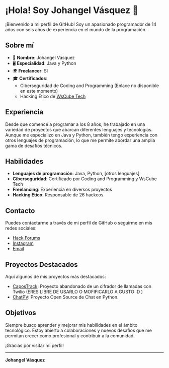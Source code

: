 # ¡Hola! Soy Johangel Vásquez 👋

¡Bienvenido a mi perfil de GitHub! Soy un apasionado programador de 14 años con seis años de experiencia en el mundo de la programación.

## Sobre mí

- 🌟 **Nombre**: Johangel Vásquez
- 🖥️ **Especialidad**: Java y Python
- 🌍 **Freelancer**: Sí
- 🎓 **Certificados**: 
  - Ciberseguridad de Coding and Programming (Enlace no disponible en este momento)
  - Hacking Ético de [WsCube Tech](https://ibb.co/m9j7NHg)

## Experiencia

Desde que comencé a programar a los 8 años, he trabajado en una variedad de proyectos que abarcan diferentes lenguajes y tecnologías. Aunque me especializo en Java y Python, también tengo experiencia con otros lenguajes de programación, lo que me permite abordar una amplia gama de desafíos técnicos.

## Habilidades

- **Lenguajes de programación**: Java, Python, [otros lenguajes]
- **Ciberseguridad**: Certificado por Coding and Programming y WsCube Tech
- **Freelancing**: Experiencia en diversos proyectos
- **Hacking Ético**: Responsable de 26 hackeos

## Contacto

Puedes contactarme a través de mi perfil de GitHub o seguirme en mis redes sociales:

- [Hack Forums](https://hackforums.net/member.php?action=profile&uid=5536369)
- [Instagram](https://instagram.com/johangel78_ads)
- [Email](mailto:perezusuario765@gmail.com)

## Proyectos Destacados

Aquí algunos de mis proyectos más destacados:

- [CaposTrack](https://github.com/TheDOMcracker/CaposTrack): Proyecto abandonado de un cifrador de llamadas con Twilio (ERES LIBRE DE USARLO O MOFIFICARLO A GUSTO :D )
- [ChatPV](https://github.com/TheDOMcracker/ChatPV): Proyecto Open Source de Chat en Python.

## Objetivos

Siempre busco aprender y mejorar mis habilidades en el ámbito tecnológico. Estoy abierto a colaboraciones y nuevos desafíos que me permitan crecer como profesional y contribuir a la comunidad.

¡Gracias por visitar mi perfil!

---

**Johangel Vásquez**

